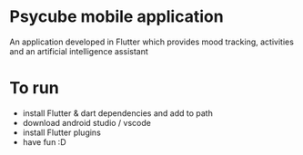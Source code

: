 # Psycube mobile application

An application developed in Flutter which 
provides mood tracking, activities and an
artificial intelligence assistant 

# To run
- install Flutter & dart dependencies and add to path
- download android studio / vscode
- install Flutter plugins
- have fun :D
